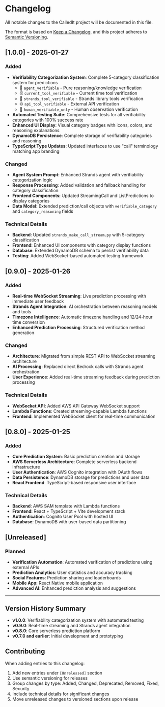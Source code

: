 # Changelog

All notable changes to the CalledIt project will be documented in this file.

The format is based on [Keep a Changelog](https://keepachangelog.com/en/1.0.0/),
and this project adheres to [Semantic Versioning](https://semver.org/spec/v2.0.0.html).

## [1.0.0] - 2025-01-27

### Added
- **Verifiability Categorization System**: Complete 5-category classification system for predictions
  - 🧠 `agent_verifiable` - Pure reasoning/knowledge verification
  - ⏰ `current_tool_verifiable` - Current time tool verification  
  - 🔧 `strands_tool_verifiable` - Strands library tools verification
  - 🌐 `api_tool_verifiable` - External API verification
  - 👤 `human_verifiable_only` - Human observation verification
- **Automated Testing Suite**: Comprehensive tests for all verifiability categories with 100% success rate
- **Enhanced UI Display**: Visual category badges with icons, colors, and reasoning explanations
- **DynamoDB Persistence**: Complete storage of verifiability categories and reasoning
- **TypeScript Type Updates**: Updated interfaces to use "call" terminology matching app branding

### Changed
- **Agent System Prompt**: Enhanced Strands agent with verifiability categorization logic
- **Response Processing**: Added validation and fallback handling for category classification
- **Frontend Components**: Updated StreamingCall and ListPredictions to display categories
- **Data Model**: Extended prediction/call objects with `verifiable_category` and `category_reasoning` fields

### Technical Details
- **Backend**: Updated `strands_make_call_stream.py` with 5-category classification
- **Frontend**: Enhanced UI components with category display functions
- **Database**: Extended DynamoDB schema to persist verifiability data
- **Testing**: Added WebSocket-based automated testing framework

## [0.9.0] - 2025-01-26

### Added
- **Real-time WebSocket Streaming**: Live prediction processing with immediate user feedback
- **Strands Agent Integration**: AI orchestration between reasoning models and tools
- **Timezone Intelligence**: Automatic timezone handling and 12/24-hour time conversion
- **Enhanced Prediction Processing**: Structured verification method generation

### Changed
- **Architecture**: Migrated from simple REST API to WebSocket streaming architecture
- **AI Processing**: Replaced direct Bedrock calls with Strands agent orchestration
- **User Experience**: Added real-time streaming feedback during prediction processing

### Technical Details
- **WebSocket API**: Added AWS API Gateway WebSocket support
- **Lambda Functions**: Created streaming-capable Lambda functions
- **Frontend**: Implemented WebSocket client for real-time communication

## [0.8.0] - 2025-01-25

### Added
- **Core Prediction System**: Basic prediction creation and storage
- **AWS Serverless Architecture**: Complete serverless backend infrastructure
- **User Authentication**: AWS Cognito integration with OAuth flows
- **Data Persistence**: DynamoDB storage for predictions and user data
- **React Frontend**: TypeScript-based responsive user interface

### Technical Details
- **Backend**: AWS SAM template with Lambda functions
- **Frontend**: React + TypeScript + Vite development stack
- **Authentication**: Cognito User Pool with hosted UI
- **Database**: DynamoDB with user-based data partitioning

## [Unreleased]

### Planned
- **Verification Automation**: Automated verification of predictions using external APIs
- **Prediction Analytics**: User statistics and accuracy tracking
- **Social Features**: Prediction sharing and leaderboards
- **Mobile App**: React Native mobile application
- **Advanced AI**: Enhanced prediction analysis and suggestions

---

## Version History Summary

- **v1.0.0**: Verifiability categorization system with automated testing
- **v0.9.0**: Real-time streaming and Strands agent integration  
- **v0.8.0**: Core serverless prediction platform
- **v0.7.0 and earlier**: Initial development and prototyping

## Contributing

When adding entries to this changelog:
1. Add new entries under `[Unreleased]` section
2. Use semantic versioning for releases
3. Group changes by type: Added, Changed, Deprecated, Removed, Fixed, Security
4. Include technical details for significant changes
5. Move unreleased changes to versioned sections upon release